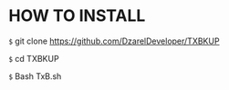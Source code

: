 # HOW TO INSTALL
`$` git clone https://github.com/DzarelDeveloper/TXBKUP

`$` cd TXBKUP 

`$` Bash TxB.sh
